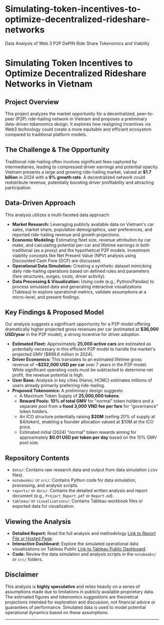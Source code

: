 # Simulating-token-incentives-to-optimize-decentralized-rideshare-networks
Data Analysis of Web 3 P2P DePIN Ride Share Tokenomics and Viability

# Simulating Token Incentives to Optimize Decentralized Rideshare Networks in Vietnam

## Project Overview
This project analyzes the market opportunity for a decentralized, peer-to-peer (P2P) ride-hailing network in Vietnam and proposes a preliminary data-driven tokenomics design. It explores how realigning incentives via Web3 technology could create a more equitable and efficient ecosystem compared to traditional platform models.

## The Challenge & The Opportunity
Traditional ride-hailing often involves significant fees captured by intermediaries, leading to compressed driver earnings and potential opacity. Vietnam presents a large and growing ride-hailing market, valued at **$1.7 billion** in 2024 with a **9% growth rate**. A decentralized network could redistribute revenue, potentially boosting driver profitability and attracting participation.

## Data-Driven Approach
This analysis utilizes a multi-faceted data approach:
-   **Market Research:** Leveraging publicly available data on Vietnam's car sales, market share, population demographics, user preferences, and reported ride-hailing revenue and growth projections.
-   **Economic Modeling:** Estimating fleet size, revenue attribution by car make, and calculating potential per-car and lifetime earnings in both traditional (as a proxy) and the hypothetical P2P models. Investment viability concepts like Net Present Value (NPV) analysis using Discounted Cash Flow (DCF) are discussed.
-   **Operational Data Simulation:** Creating a synthetic dataset mimicking daily ride-hailing operations based on defined rules and parameters (fare structures, surges, costs, driver activity).
-   **Data Processing & Visualization:** Using code (e.g., Python/Pandas) to process simulated data and generating interactive visualizations (Tableau) to explore operational metrics, validate assumptions at a micro-level, and present findings.

## Key Findings & Proposed Model
Our analysis suggests a significant opportunity for a P2P model offering dramatically higher projected gross revenues per car (estimated at **$36,000 USD/year** in the P2P model), a strong incentive for driver adoption.
-   **Estimated Fleet:** Approximately **25,000 active cars** are estimated as potentially necessary in this efficient P2P model to handle the market's projected GMV ($899.6 million in 2024).
-   **Driver Economics:** This translates to an estimated lifetime gross revenue of **~$252,000 USD per car** over 7 years in the P2P model. While significant operating costs must be subtracted to determine net profit, the revenue potential is high.
-   **User Base:** Analysis in key cities (Hanoi, HCMC) estimates millions of users already primarily preferring ride-hailing.
-   **Proposed Tokenomics:** A preliminary design suggests:
    * A Maximum Token Supply of **25,000,000 tokens**.
    * **Reward Pools:** **10% of total GMV** for "normal" token holders and a separate pool from a **fixed 3,000 VND fee per fare** for "governance" token holders.
    * An ICO structure potentially raising **$20M** (selling 20% of supply at $4/token), enabling a founder allocation valued at $10M at the ICO price.
    * Estimated initial (2024) "normal" token rewards aiming for approximately **$0.01 USD per token per day** based on the 10% GMV pool size.

## Repository Contents
-   `data/`: Contains raw research data and output from data simulation (.csv files).
-   `notebooks/` or `src/`: Contains Python code for data simulation, processing, and analysis scripts.
-   `reports/` or `docs/`: Contains the detailed written analysis and report document (e.g., `Project_Report.pdf` or `Report.md`).
-   `tableau/` or `visualizations/`: Contains Tableau workbook files or exported data for visualization.

## Viewing the Analysis
-   **Detailed Report:** Read the full analysis and methodology [Link to Report File or Hosted Page](YOUR_REPORT_LINK_HERE).
-   **Interactive Dashboard:** Explore the simulated operational data visualizations on Tableau Public [Link to Tableau Public Dashboard](YOUR_TABLEAU_LINK_HERE).
-   **Code:** Review the data simulation and analysis scripts in the `notebooks/` or `src/` folders.

## Disclaimer
This analysis is **highly speculative** and relies heavily on a series of assumptions made due to limitations in publicly available proprietary data. The estimated figures and tokenomics suggestions are theoretical projections intended for exploration and discussion, not financial advice or guarantees of performance. Simulated data is used to model potential operational dynamics based on these assumptions.

---
